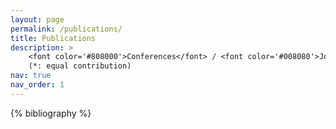 ```yaml
---
layout: page
permalink: /publications/
title: Publications
description: >
    <font color='#808000'>Conferences</font> / <font color='#008080'>Journals</font> / <font color='#b31b1b'>Preprints</font> <br>
    (*: equal contribution)
nav: true
nav_order: 1
---
```


<!-- _pages/publications.md -->
<div class="publications">

{% bibliography %}

</div>
